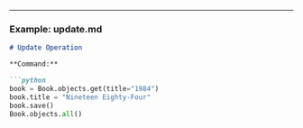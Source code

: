 
---

### **Example: update.md**

```markdown
# Update Operation

**Command:**

```python
book = Book.objects.get(title="1984")
book.title = "Nineteen Eighty-Four"
book.save()
Book.objects.all()
